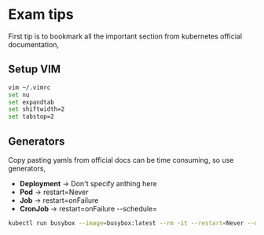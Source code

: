 # Exam tips

First tip is to bookmark all the important section from kubernetes official documentation,

## Setup VIM

```bash
vim ~/.vimrc
set nu
set expandtab
set shiftwidth=2
set tabstop=2
```

## Generators

Copy pasting yamls from official docs can be time consuming, so use generators,

- __Deployment__ -> Don't specify anthing here
- __Pod__ -> restart=Never
- __Job__ -> restart=onFailure
- __CronJob__ -> restart=onFailure --schedule=<cron-expression>

```bash
kubectl run busybox --image=busybox:latest --rm -it --restart=Never --dry-run -o yaml > busybox.yaml
```


